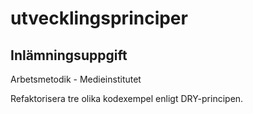 # utvecklingsprinciper

## Inlämningsuppgift 
Arbetsmetodik - Medieinstitutet

Refaktorisera tre olika kodexempel enligt DRY-principen.
